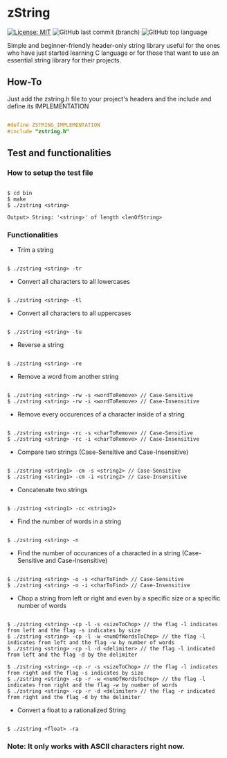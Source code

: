 # zString

[![License: MIT](https://img.shields.io/badge/License-MIT-yellow.svg)](https://opensource.org/licenses/MIT)
![GitHub last commit (branch)](https://img.shields.io/github/last-commit/zLouis043/zString/main)
![GitHub top language](https://img.shields.io/github/languages/top/zLouis043/zString)

Simple and beginner-friendly header-only string library useful for the ones who have just started learning C language or for those that want to use an essential string library for their projects.

## How-To
Just add the zstring.h file to your project's headers and the include and define its IMPLEMENTATION 

```c

#define ZSTRING_IMPLEMENTATION
#include "zstring.h"

```

## Test and functionalities 

### How to setup the test file

```console

$ cd bin
$ make 
$ ./zstring <string>
 
Output> String: '<string>' of length <lenOfString>

```

### Functionalities 

* Trim a string

```console

$ ./zstring <string> -tr 

```

* Convert all characters to all lowercases

```console

$ ./zstring <string> -tl 

```

* Convert all characters to all uppercases

```console

$ ./zstring <string> -tu 

```

* Reverse a string

```console

$ ./zstring <string> -re 

```

* Remove a word from another string

```console

$ ./zstring <string> -rw -s <wordToRemove> // Case-Sensitive
$ ./zstring <string> -rw -i <wordToRemove> // Case-Insensitive

```

* Remove every occurences of a character inside of a string

```console

$ ./zstring <string> -rc -s <charToRemove> // Case-Sensitive
$ ./zstring <string> -rc -i <charToRemove> // Case-Insensitive

```

* Compare two strings (Case-Sensitive and Case-Insensitive)

```console

$ ./zstring <string1> -cm -s <string2> // Case-Sensitive
$ ./zstring <string1> -cm -i <string2> // Case-Insensitive

```

* Concatenate two strings

```console

$ ./zstring <string1> -cc <string2> 

```

* Find the number of words in a string

```console

$ ./zstring <string> -n

```

* Find the number of occurances of a characted in a string (Case-Sensitive and Case-Insensitive)

```console

$ ./zstring <string> -o -s <charToFind> // Case-Sensitive
$ ./zstring <string> -o -i <charToFind> // Case-Insensitive

```
* Chop a string from left or right and even by a specific size or a specific number of words

```console

$ ./zstring <string> -cp -l -s <sizeToChop> // the flag -l indicates from left and the flag -s indicates by size 
$ ./zstring <string> -cp -l -w <numOfWordsToChop> // the flag -l indicates from left and the flag -w by number of words
$ ./zstring <string> -cp -l -d <delimiter> // the flag -l indicated from left and the flag -d by the delimiter 

$ ./zstring <string> -cp -r -s <sizeToChop> // the flag -l indicates from right and the flag -s indicates by size 
$ ./zstring <string> -cp -r -w <numOfWordsToChop> // the flag -l indicates from right and the flag -w by number of words
$ ./zstring <string> -cp -r -d <delimiter> // the flag -r indicated from right and the flag -d by the delimiter 

```

* Convert a float to a rationalized String

```console

$ ./zstring <float> -ra

``` 

### Note: It only works with ASCII characters right now. 


 
